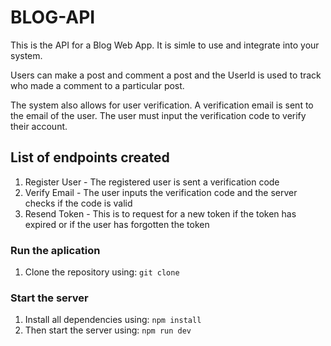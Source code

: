 # BLOG-API

This is the API for a Blog Web App. It is simle to use and integrate into your system.

Users can make a post and comment a post and the UserId is used to track who made a comment to a particular post.

The system also allows for user verification. A verification email is sent to the email of the user. The user must input the verification code to verify their account.

## List of endpoints created

1. Register User - The registered user is sent a verification code
2. Verify Email - The user inputs the verification code and the server checks if the code is valid
3. Resend Token - This is to request for a new token if the token has expired or if the user has forgotten the token

### Run the aplication

1. Clone the repository using: `git clone`

### Start the server

1. Install all dependencies using:
   `npm install`
2. Then start the server using: `npm run dev`

